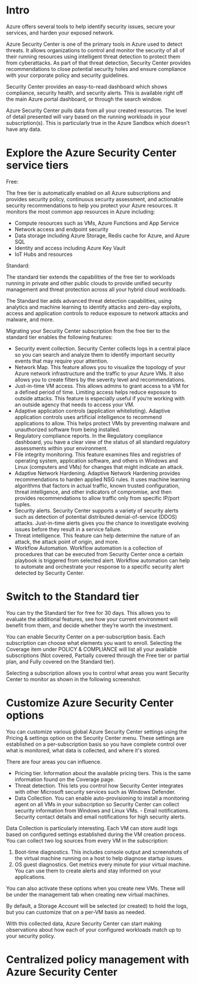 # Intro

Azure offers several tools to help identify security issues, secure your services, and harden your exposed network.

Azure Security Center is one of the primary tools in Azure used to detect threats. It allows organizations to control and monitor the security of all of their running resources using intelligent threat detection to protect them from cyberattacks. As part of that threat detection, Security Center provides recommendations to close potential security holes and ensure compliance with your corporate policy and security guidelines.

Security Center provides an easy-to-read dashboard which shows compliance, security health, and security alerts. This is available right off the main Azure portal dashboard, or through the search window.

Azure Security Center pulls data from all your created resources. The level of detail presented will vary based on the running workloads in your subscription(s). This is particularly true in the Azure Sandbox which doesn't have any data.


# Explore the Azure Security Center service tiers

Free:

The free tier is automatically enabled on all Azure subscriptions and provides security policy, continuous security assessment, and actionable security recommendations to help you protect your Azure resources. It monitors the most common app resources in Azure including:

   - Compute resources such as VMs, Azure Functions and App Service
   - Network access and endpoint security
   - Data storage including Azure Storage, Redis cache for Azure, and Azure SQL
   - Identity and access including Azure Key Vault
   - IoT Hubs and resources


Standard: 

The standard tier extends the capabilities of the free tier to workloads running in private and other public clouds to provide unified security management and threat protection across all your hybrid cloud workloads.

The Standard tier adds advanced threat detection capabilities, using analytics and machine learning to identify attacks and zero-day exploits, access and application controls to reduce exposure to network attacks and malware, and more.

Migrating your Security Center subscription from the free tier to the standard tier enables the following features:

   - Security event collection. Security Center collects logs in a central place so you can search and analyze them to identify important security events that may require your attention.
   - Network Map. This feature allows you to visualize the topology of your Azure network infrastructure and the traffic to your Azure VMs. It also allows you to create filters by the severity level and recommendations.
   - Just-in-time VM access. This allows admins to grant access to a VM for a defined period of time. Limiting access helps reduce exposure to outside attacks. This feature is especially useful if you’re working with an outside agency that needs to access your VM.
   - Adaptive application controls (application whitelisting). Adaptive application controls uses artificial intelligence to recommend applications to allow. This helps protect VMs by preventing malware and unauthorized software from being installed.
   - Regulatory compliance reports. In the Regulatory compliance dashboard, you have a clear view of the status of all standard regulatory assessments within your environment.
   - File integrity monitoring. This feature examines files and registries of operating system, application software, and others in Windows and Linux (computers and VMs) for changes that might indicate an attack.
   - Adaptive Network Hardening. Adaptive Network Hardening provides recommendations to harden applied NSG rules. It uses machine learning algorithms that factors in actual traffic, known trusted configuration, threat intelligence, and other indicators of compromise, and then provides recommendations to allow traffic only from specific IP/port tuples.
   - Security alerts. Security Center supports a variety of security alerts such as detection of potential distributed denial-of-service (DDOS) attacks. Just-in-time alerts gives you the chance to investigate evolving issues before they result in a service failure.
   - Threat intelligence. This feature can help determine the nature of an attack, the attack point of origin, and more.
   - Workflow Automation. Workflow automation is a collection of procedures that can be executed from Security Center once a certain playbook is triggered from selected alert. Workflow automation can help to automate and orchestrate your response to a specific security alert detected by Security Center.

# Switch to the Standard tier

You can try the Standard tier for free for 30 days. This allows you to evaluate the additional features, see how your current environment will benefit from them, and decide whether they’re worth the investment.

You can enable Security Center on a per-subscription basis. Each subscription can choose what elements you want to enroll. Selecting the Coverage item under POLICY & COMPLIANCE will list all your available subscriptions (Not covered, Partially covered through the Free tier or partial plan, and Fully covered on the Standard tier).

Selecting a subscription allows you to control what areas you want Security Center to monitor as shown in the following screenshot.


# Customize Azure Security Center options

You can customize various global Azure Security Center settings using the Pricing & settings option on the Security Center menu. These settings are established on a per-subscription basis so you have complete control over what is monitored, what data is collected, and where it's stored.

There are four areas you can influence.

   - Pricing tier. Information about the available pricing tiers. This is the same information found on the Coverage page.
   - Threat detection. This lets you control how Security Center integrates with other Microsoft security services such as Windows Defender.
   - Data Collection. You can enable auto-provisioning to install a monitoring agent on all VMs in your subscription so Security Center can collect security information from Windows and Linux VMs.
    - Email notifications. Security contact details and email notifications for high security alerts.

Data Collection is particularly interesting. Each VM can store audit logs based on configured settings established during the VM creation process. You can collect two log sources from every VM in the subscription:

   1. Boot-time diagnostics. This includes console output and screenshots of the virtual machine running on a host to help diagnose startup issues.
   2. OS guest diagnostics. Get metrics every minute for your virtual machine. You can use them to create alerts and stay informed on your applications.

You can also activate these options when you create new VMs. These will be under the management tab when creating new virtual machines.

By default, a Storage Account will be selected (or created) to hold the logs, but you can customize that on a per-VM basis as needed.

With this collected data, Azure Security Center can start making observations about how each of your configured workloads match up to your security policy.


# Centralized policy management with Azure Security Center




















